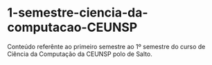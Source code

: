 # 1-semestre-ciencia-da-computacao-CEUNSP
 Conteúdo referênte ao primeiro semestre ao 1º semestre do curso de Ciência da Computação da CEUNSP polo de Salto.
